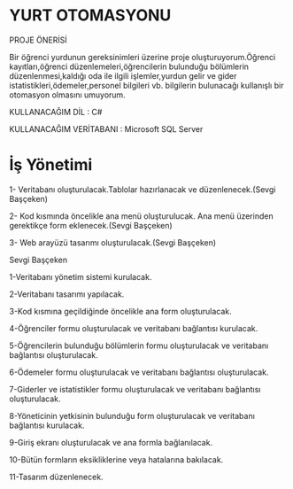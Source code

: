 # YURT OTOMASYONU

PROJE ÖNERİSİ

Bir öğrenci yurdunun gereksinimleri üzerine proje oluşturuyorum.Öğrenci kayıtları,öğrenci düzenlemeleri,öğrencilerin bulunduğu bölümlerin düzenlenmesi,kaldığı oda ile ilgili işlemler,yurdun gelir ve gider istatistikleri,ödemeler,personel bilgileri vb. bilgilerin bulunacağı kullanışlı bir otomasyon olmasını umuyorum.

KULLANACAĞIM DİL : C#

KULLANACAĞIM VERİTABANI : Microsoft SQL Server

# İş Yönetimi

1- Veritabanı oluşturulacak.Tablolar hazırlanacak ve düzenlenecek.(Sevgi Başçeken)

2- Kod kısmında öncelikle ana menü oluşturulucak. Ana menü üzerinden gerektikçe form eklenecek.(Sevgi Başçeken)

3- Web arayüzü tasarımı oluşturulacak.(Sevgi Başçeken)

Sevgi Başçeken

1-Veritabanı yönetim sistemi kurulacak.

2-Veritabanı tasarımı yapılacak.

3-Kod kısmına geçildiğinde öncelikle ana form oluşturulacak.

4-Öğrenciler formu oluşturulacak ve veritabanı bağlantısı kurulacak.

5-Öğrencilerin bulunduğu bölümlerin formu oluşturulacak ve veritabanı bağlantısı oluşturulacak.

6-Ödemeler formu oluşturulacak ve veritabanı bağlantısı oluşturulacak.

7-Giderler ve istatistikler formu oluşturulacak ve veritabanı bağlantısı oluşturulacak.

8-Yöneticinin yetkisinin bulunduğu form oluşturulacak ve veritabanı bağlantısı kurulacak.

9-Giriş ekranı oluşturulacak ve ana formla bağlanılacak.

10-Bütün formların eksikliklerine veya hatalarına bakılacak.

11-Tasarım düzenlenecek.







